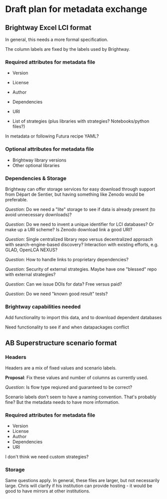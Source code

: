 # Draft plan for metadata exchange

## Brightway Excel LCI format

In general, this needs a more formal specification.

The column labels are fixed by the labels used by Brightway.

### Required attributes for metadata file

* Version
* License
* Author
* Dependencies
* URI

* List of strategies (plus libraries with strategies? Notebooks/python files?)

In metadata or following Futura recipe YAML?

### Optional attributes for metadata file

* Brightway library versions
* Other optional libraries

### Dependencies & Storage

Brightway can offer storage services for easy download through support from Départ de Sentier, but having something like Zenodo would be preferable.

*Question*: Do we need a "lite" storage to see if data is already present (to avoid unnecessary downloads)?

*Question*: Do we need to invent a unique identifier for LCI databases? Or make up a URI scheme? Is Zenodo download link a good URI?

*Question*: Single centralized library repo versus decentralized approach with search-engine-based discovery? Interaction with existing efforts, e.g. GLAD, OpenLCA NEXUS?

*Question*: How to handle links to proprietary dependencies?

*Question*: Security of external strategies. Maybe have one "blessed" repo with external strategies?

*Question*: Can we issue DOIs for data? Free versus paid?

*Question*: Do we need "known good result" tests?

### Brightway capabilities needed

Add functionality to import this data, and to download dependent databases

Need functionality to see if and when datapackages conflict

## AB Superstructure scenario format

### Headers

Headers are a mix of fixed values and scenario labels.

**Proposal**: Fix these values and number of columns as currently used.

*Question*: Is flow type reqiured and guaranteed to be correct?

Scenario labels don't seem to have a naming convention. That's probably fine? But the metadata needs to have more information.

### Required attributes for metadata file

* Version
* License
* Author
* Dependencies
* URI

I don't think we need custom strategies?

### Storage

Same questions apply. In general, these files are larger, but not necessarily large. Chris will clarify if his institution can provide hosting - it would be good to have mirrors at other institutions.
